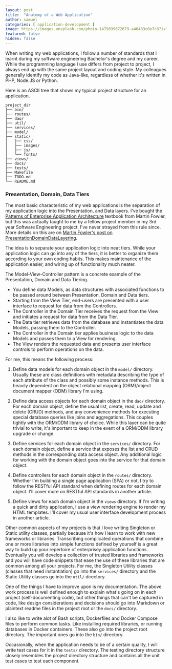 ```yaml
---
layout: post
title:  "Anatomy of a Web Application"
author: samuel
categories: [ application-development ]
image: https://images.unsplash.com/photo-1479839672679-a46483c0e7c8?ixlib=rb-1.2.1&ixid=eyJhcHBfaWQiOjEyMDd9&auto=format&fit=crop&w=2754&q=80
featured: false
hidden: false
---
```


When writing my web applications, I follow a number of standards that I learnt during my software engineering Bachelor's degree and my career. While the programming language I use differs from project to project, I always end up with the same project layout and coding style. My colleagues generally identify my code as Java-like, regardless of whether it's written in PHP, Node.JS or Python.

Here is an ASCII tree that shows my typical project structure for an application.
```
project_dir
├── bin/
├── routes/
├── dao/
├── util/
├── services/
├── model/
├── static/
│   ├── css/
│   ├── images/
│   ├── js/
│   └── fonts/
├── views/
├── docs/
├── tests/
├── Makefile
├── TODO.md
└── README.md
```

### Presentation, Domain, Data Tiers

The most basic characteristic of my web applications is the separation of my application logic into the Presentation,  and Data layers. I've bought the [Patterns of Enterprise Application Architecture](https://martinfowler.com/books/eaa.html) textbook from Martin Fowler, but this was actually taught to me by a fellow project member in my 3rd year Software Engineering project. I've never strayed from this rule since. More details on this are on [Martin Fowler's post on PresentationDomainDataLayering](https://martinfowler.com/bliki/PresentationDomainDataLayering.html).  

The idea is to separate your application logic into neat tiers. While your application logic can go into any of the tiers, it is better to organize them according to your own coding habits. This makes maintenance of the application easier, and wiring up of functionality much neater.

The Model-View-Controller pattern is a concrete example of the Presentation, Domain and Data Tiering. 
* You define data Models, as data structures with associated functions to be passed around between Presentation, Domain and Data tiers.
* Starting from the View Tier, end-users are presented with a user interface to request for data from the Controllers.
* The Controller in the Domain Tier receives the request from the View and initiates a request for data from the Data Tier. 
* The Data tier retrieves data from the database and instantiates the data Models, passing them to the Controller. 
* The Controller in the Domain tier applies business logic to the data Models and passes them to a View for rendering.
* The View renders the requested data and presents user interface controls to perform operations on the data.

For me, this means the following process:
1. Define data models for each domain object in the ```model/``` directory. 
   Usually these are class definitions with metadata describing the type of each attribute of the class and possibly some instance methods. This is heavily dependent on the object relational mapping (ORM)/object document mapper (ODM) library I'm using.
     
2. Define data access objects for each domain object in the ```dao/``` directory. For each domain object, define the usual list, create, read, update and delete (CRUD) methods, and any convenience methods for executing special database queries like joins and aggregations. This couples tightly with the ORM/ODM library of choice. While this layer can be quite trivial to write, it's important to keep in the event of a ORM/ODM library upgrade or change. 

3. Define services for each domain object in the ```services/``` directory. For each domain object, define a service that exposes the list and CRUD methods in the corresponding data access object. Any additional logic for working with the domain object goes into the service for that domain object.

4. Define controllers for each domain object in the ```routes/``` directory. Whether I'm building a single page application (SPA) or not, I try to follow the RESTful API standard when defining routes for each domain object. I'll cover more on RESTful API standards in another article.

5. Define views for each domain object in the ```views``` directory. If I'm writing a quick and dirty application, I use a view rendering engine to render my HTML templates. I'll cover my usual user interface development process in another article.

Other common aspects of my projects is that I love writing Singleton or Static utility classes, partially because it's how I learn to work with new frameworks or libraries. Transcribing complicated operations that combine one or more libraries into simple functions defined by yourself is a great way to build up your repertoire of enterprisey application functions. Eventually you will develop a collection of trusted libraries and frameworks and you will have code snippets that ease the use of these libraries that are common among all your projects. For me, the Singleton Utility classes (classes that need instantiation) go into the ```services/``` directory and the Static Utility classes go into the ```util/``` directory.
   
One of the things I have to improve upon is my documentation. The above work process is well defined enough to explain what's going on in each project (self-documenting code), but other things that can't be captured in code, like design considerations and decisions should go into Markdown or plaintext readme files in the project root or the ```docs/``` directory.

I also like to write alot of Bash scripts, Dockerfiles and Docker Compose files to perform common tasks. Like installing required libraries, or running databases in Docker containers. These also go into the project root directory. The important ones go into the ```bin/``` directory. 

Occasionally, when the application needs to be of a certain quality, I will write test cases for it in the ```tests/``` directory. The testing directory structure closely resembles the project directory structure and contains all the unit test cases to test each component. 

